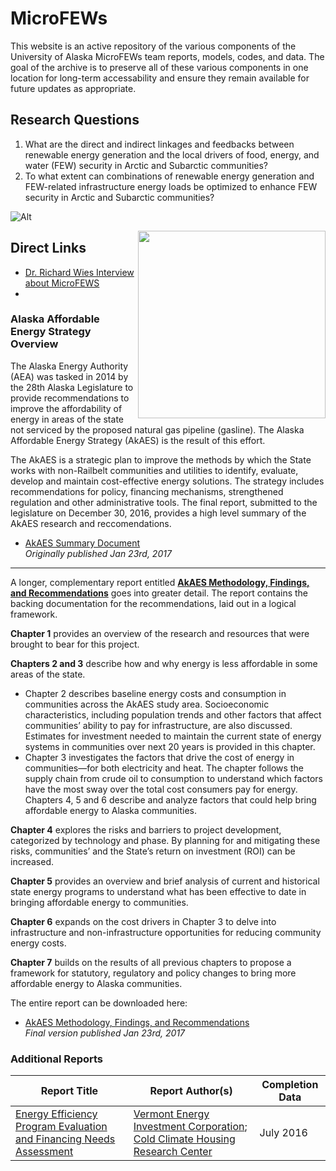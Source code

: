 # MicroFEWs

This website is an active repository of the various components of the University of Alaska MicroFEWs team reports, models, codes, and data. The goal of the archive is to preserve all of these various components in one location for long-term accessability and ensure they remain available for future updates as appropriate. 

## Research Questions
1. What are the direct and indirect linkages and feedbacks between renewable energy generation and the local drivers of food, energy, and water (FEW) security in Arctic and Subarctic communities?
2. To what extent can combinations of renewable energy generation and FEW-related infrastructure energy loads be optimized to enhance FEW security in Arctic and Subarctic communities?

![Alt](/Images/microfews_logo.svg "Title")

<img src="Images/microfews_logo.svg" width=300 align=right>

## Direct Links
* [Dr. Richard Wies Interview about MicroFEWS ](https://www.youtube.com/watch?v=gEZQeBnrdHY)
* 


### Alaska Affordable Energy Strategy Overview

The Alaska Energy Authority (AEA) was tasked in 2014 by the 28th Alaska Legislature to provide recommendations to improve the affordability of energy in areas of the state not serviced by the proposed natural gas pipeline (gasline). The Alaska Affordable Energy Strategy (AkAES) is the result of this effort.

The AkAES is a strategic plan to improve the methods by which the State works with non-Railbelt communities and utilities to identify, evaluate, develop and maintain cost-effective energy solutions. The strategy includes recommendations for policy, financing mechanisms, strengthened regulation and other administrative tools. The final report, submitted to the legislature on December 30, 2016, provides a high level summary of the AkAES research and reccomendations.

* [AkAES Summary Document](AkAESES12317printfinalv2.pdf)  
  _Originally published Jan 23rd, 2017_

----

A longer, complementary report entitled **[AkAES Methodology, Findings, and Recommendations](AkAESMFR22217.pdf)** goes into greater detail. The report contains the backing documentation for the recommendations, laid out in a logical framework.

**Chapter 1** provides an overview of the research and resources that were brought to bear for this project.

**Chapters 2 and 3** describe how and why energy is less affordable in some areas of the state.
* Chapter 2 describes baseline energy costs and consumption in communities across the AkAES study area. Socioeconomic characteristics, including population trends and other factors that affect communities’ ability to pay for infrastructure, are also discussed. Estimates for investment needed to maintain the current state of energy systems in communities over next 20 years is provided in this chapter.
* Chapter 3 investigates the factors that drive the cost of energy in communities—for both electricity and heat. The chapter follows the supply chain from crude oil to consumption to understand which factors have the most sway over the total cost consumers pay for energy.
Chapters 4, 5 and 6 describe and analyze factors that could help bring affordable energy to Alaska communities.

**Chapter 4** explores the risks and barriers to project development, categorized by technology and phase. By planning for and mitigating these risks, communities’ and the State’s return on investment (ROI) can be increased.

**Chapter 5** provides an overview and brief analysis of current and historical state energy programs to understand what has been effective to date in bringing affordable energy to communities.

**Chapter 6** expands on the cost drivers in Chapter 3 to delve into infrastructure and non-infrastructure opportunities for reducing community energy costs.

**Chapter 7** builds on the results of all previous chapters to propose a framework for statutory, regulatory and policy changes to bring more affordable energy to Alaska communities.

The entire report can be downloaded here:

* [AkAES Methodology, Findings, and Recommendations](AkAESMFR22217.pdf)  
_Final version published Jan 23rd, 2017_


### Additional Reports

| Report Title  | Report Author(s)  | Completion Data   |
| ---           | ---               | ---               |
| [Energy Efficiency Program Evaluation and Financing Needs Assessment](reports/AKAESEEFinancingAssessment.pdf)| [Vermont Energy Investment Corporation](https://www.veic.org/); [Cold Climate Housing Research Center](http://cchrc.org/) |  July 2016 | 
